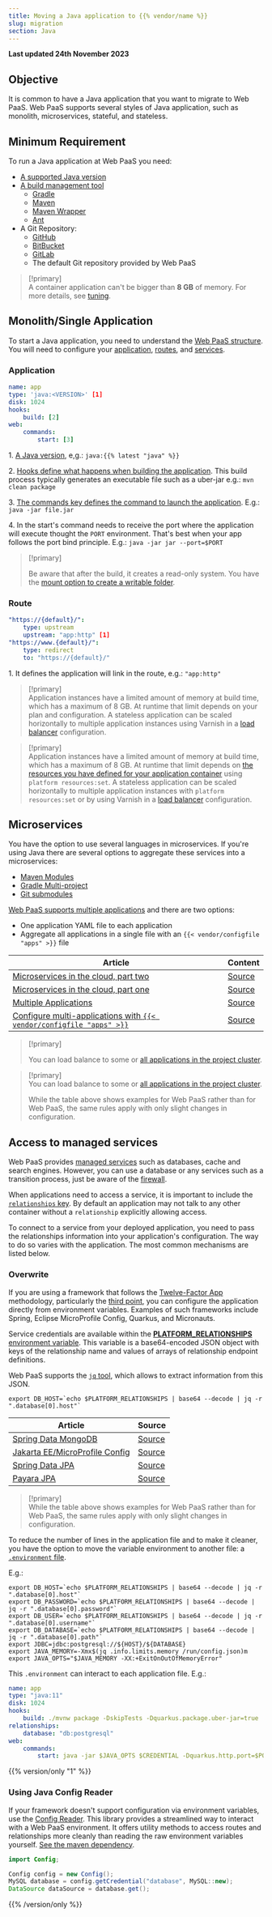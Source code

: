 ```yaml
---
title: Moving a Java application to {{% vendor/name %}}
slug: migration
section: Java
---
```


**Last updated 24th November 2023**



## Objective  

It is common to have a Java application that you want to migrate to Web PaaS.
Web PaaS supports several styles of Java application, such as monolith, microservices, stateful, and stateless.

## Minimum Requirement

To run a Java application at Web PaaS you need:

* [A supported Java version](/languages/java/_index.md#supported-versions)
* [A build management tool](/languages/java/_index.md#support-build-automation)
  * [Gradle](../../https:/https:-/docs.gradle.org/current/userguide/gradle_wrapper)
  * [Maven](https://maven.apache.org/)
  * [Maven Wrapper](https://www.baeldung.com/maven-wrapper)
  * [Ant](https://ant.apache.org/)
* A Git Repository:
  * [GitHub](../../integrations/integrations-source/github)
  * [BitBucket](../../integrations/integrations-source/bitbucket)
  * [GitLab](../../integrations/integrations-source/gitlab)
  * The default Git repository provided by Web PaaS

> [!primary]  
> A container application can't be bigger than **8 GB** of memory.
> For more details, see [tuning](../.././.-tuning).
> 

## Monolith/Single Application

To start a Java application, you need to understand the [Web PaaS structure](../../learn/learn-overview/structure).
You will need to configure your [application](../../create-apps), [routes](../../define-routes),
and [services](../../add-services).

### Application


```yaml {configFile="app"}
name: app
type: 'java:<VERSION>' [1]
disk: 1024
hooks:
    build: [2]
web:
    commands:
        start: [3]
```


1\. [A Java version](/languages/java/_index.md#supported-versions), e,g.: `java:{{% latest "java" %}}`

2\. [Hooks define what happens when building the application](../../create-apps/create-apps-hooks). This build process typically generates an executable file such as a uber-jar e.g.: `mvn clean package`

3\. [The commands key defines the command to launch the application](../../create-apps/app-reference.md#web-commands). E.g.:  `java -jar file.jar`

4\. In the start's command needs to receive the port where the application will execute thought the `PORT` environment. That's best when your app follows the port bind principle. E.g.: `java -jar jar --port=$PORT`


> [!primary]  
> 
> Be aware that after the build, it creates a read-only system. You have the [mount option to create a writable folder](../../create-apps/app-reference.md#mounts).
> 
> 

### Route


```yaml {configFile="routes"}
"https://{default}/":
    type: upstream
    upstream: "app:http" [1]
"https://www.{default}/":
    type: redirect
    to: "https://{default}/"
```


1\. It defines the application will link in the route, e.g.: `"app:http"`


> [!primary]  
> Application instances have a limited amount of memory at build time, which has a maximum of 8 GB.
> At runtime that limit depends on your plan and configuration.
> A stateless application can be scaled horizontally to multiple application instances using Varnish in a [load balancer](https://community.platform.sh/t/how-to-configure-load-balancer-in-a-single-application/553) configuration.
> 

> [!primary]  
> Application instances have a limited amount of memory at build time, which has a maximum of 8 GB.
> At runtime that limit depends on [the resources you have defined for your application container](../../manage-resources) using `platform resources:set`.
> A stateless application can be scaled horizontally to multiple application instances with `platform resources:set` or by using Varnish in a [load balancer](https://community.platform.sh/t/how-to-configure-load-balancer-in-a-single-application/553) configuration.
> 

## Microservices

You have the option to use several languages in microservices. If you're using Java there are several options to aggregate these services into a microservices:

* [Maven Modules](../../https:/https:-/maven.apache.org/guides/mini/guide-multiple-modules)
* [Gradle Multi-project](https://guides.gradle.org/creating-multi-project-builds/)
* [Git submodules](../../development/development-submodules)

[Web PaaS supports multiple applications](../../create-apps/create-apps-multi-app) and there are two options:

* One application YAML file to each application
* Aggregate all applications in a single file with an `{{< vendor/configfile "apps" >}}` file

| Article                                                      | Content                                                      |
| ------------------------------------------------------------ | ------------------------------------------------------------ |
| [Microservices in the cloud, part two](https://platform.sh/blog/2019/microservices-in-the-cloud-part-two/) | [Source](https://github.com/EventosJEspanol/latin-america-micro-profile) |
| [Microservices in the cloud, part one](https://platform.sh/blog/2019/microservices-in-the-cloud-part-one/) | [Source](https://github.com/EventosJEspanol/latin-america-micro-profile) |
| [Multiple Applications](https://community.platform.sh/t/multiple-applications-tomcat/468) | [Source](https://github.com/platformsh-examples/tomcat-multi-app) |
| [Configure multi-applications with `{{< vendor/configfile "apps" >}}`](https://community.platform.sh/t/how-to-configure-multi-applications-with-applications-yaml/552) | [Source](https://github.com/platformsh-examples/tomcat-multi-app-applications) |

> [!primary]  
> 
> You can load balance to some or [all applications in the project cluster](https://community.platform.sh/t/how-to-configure-load-balancer-in-a-multiple-applications/554).
> 
> 

> [!primary]  
> You can load balance to some or [all applications in the project cluster](https://community.platform.sh/t/how-to-configure-load-balancer-in-a-multiple-applications/554).
> 
> While the table above shows examples for Web PaaS rather than for Web PaaS, the same rules apply with only slight changes in configuration.
> 
> 

## Access to managed services

Web PaaS provides [managed services](../../add-services) such as databases, cache and search engines. 
However, you can use a database or any services such as a transition process, just be aware of the [firewall](../../create-apps/app-reference.md#firewall).

When applications need to access a service, it is important to include the [`relationships` key](../../create-apps/app-reference.md#relationships). 
By default an application may not talk to any other container without a `relationship` explicitly allowing access.

To connect to a service from your deployed application, you need to pass the relationships information into your application's configuration.
The way to do so varies with the application.
The most common mechanisms are listed below.

### Overwrite

If you are using a framework that follows the [Twelve-Factor App](https://12factor.net/) methodology, particularly the [third point](https://12factor.net/config), you can configure the application directly from environment variables.
Examples of such frameworks include Spring, Eclipse MicroProfile Config, Quarkus, and Micronauts.

Service credentials are available within the [**PLATFORM_RELATIONSHIPS** environment variable](../../development/variables/use-variables.md#use-provided-variables).
This variable is a base64-encoded JSON object with keys of the relationship name and values of arrays of relationship endpoint definitions.

Web PaaS supports the [`jq` tool](https://stedolan.github.io/jq/), which allows to extract information from this JSON.

```shell
export DB_HOST=`echo $PLATFORM_RELATIONSHIPS | base64 --decode | jq -r ".database[0].host"`
```

| Article                                                      | Source                                                       |
| ------------------------------------------------------------ | ------------------------------------------------------------ |
| [Spring Data MongoDB](https://community.platform.sh/t/how-to-overwrite-spring-data-mongodb-variable-to-access-platform-sh-services/528) | [Source](https://github.com/platformsh-examples/java-overwrite-configuration/tree/master/spring-mongodb) |
| [Jakarta EE/MicroProfile Config](https://community.platform.sh/t/how-to-overwrite-configuration-to-jakarta-microprofile-to-access-platform-sh-services/520) | [Source](https://github.com/platformsh-examples/java-overwrite-configuration/tree/master/jakarta-nosql) |
| [Spring Data JPA](https://community.platform.sh/t/how-to-overwrite-spring-data-variable-to-access-platform-sh-services/518) | [Source](https://github.com/platformsh-examples/java-overwrite-configuration/tree/master/spring-jpa) |
| [Payara JPA](https://community.platform.sh/t/how-to-overwrite-variables-to-payara-jpa-access-platform-sh-sql-services/519) | [Source](../../https:/https:-/github.com/platformsh-examples/java-overwrite-configuration/blob/master/payara/README) |

> [!primary]  
> While the table above shows examples for Web PaaS rather than for Web PaaS, the same rules apply with only slight changes in configuration.
> 

To reduce the number of lines in the application file and to make it cleaner,
you have the option to move the variable environment to another file: a [`.environment` file](../../development/variables/set-variables.md#set-variables-via-script).

E.g.:

```shell
export DB_HOST=`echo $PLATFORM_RELATIONSHIPS | base64 --decode | jq -r ".database[0].host"`
export DB_PASSWORD=`echo $PLATFORM_RELATIONSHIPS | base64 --decode | jq -r ".database[0].password"`
export DB_USER=`echo $PLATFORM_RELATIONSHIPS | base64 --decode | jq -r ".database[0].username"`
export DB_DATABASE=`echo $PLATFORM_RELATIONSHIPS | base64 --decode | jq -r ".database[0].path"`
export JDBC=jdbc:postgresql://${HOST}/${DATABASE}
export JAVA_MEMORY=-Xmx$(jq .info.limits.memory /run/config.json)m
export JAVA_OPTS="$JAVA_MEMORY -XX:+ExitOnOutOfMemoryError"
```

This `.environment` can interact to each application file. E.g.:


```yaml
name: app
type: "java:11"
disk: 1024
hooks:
    build: ./mvnw package -DskipTests -Dquarkus.package.uber-jar=true
relationships:
    database: "db:postgresql"
web:
    commands:
        start: java -jar $JAVA_OPTS $CREDENTIAL -Dquarkus.http.port=$PORT jarfile.jar
```


{{% version/only "1" %}}
### Using Java Config Reader

If your framework doesn't support configuration via environment variables, use the [Config Reader](../../development/variables/use-variables.md#access-variables-in-your-app).
This library provides a streamlined way to interact with a Web PaaS environment. It offers utility methods to access routes and relationships more cleanly than reading the raw environment variables yourself. [See the maven dependency](https://mvnrepository.com/artifact/sh.platform/config).

```java
import Config;

Config config = new Config();
MySQL database = config.getCredential("database", MySQL::new);
DataSource dataSource = database.get();
```

{{% /version/only %}}
